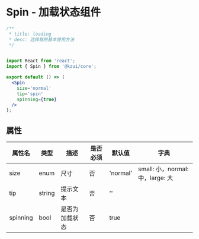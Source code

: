# Spin - 加载状态组件

```jsx
/**
 * title: loading
 * desc: 选择框的基本使用方法
 */


import React from 'react';
import { Spin } from '@kzui/core';

export default () => (
  <Spin 
    size='normal'
    tip='spin'
    spinning={true}
  />
);
```

## 属性

属性名 | 类型 | 描述 | 是否必须 | 默认值 | 字典 |
------- | ------- | ------- | ------- | ------- | ------- |
size | enum | 尺寸 | 否 | 'normal' | small: 小，normal: 中，large: 大
tip | string | 提示文本 | 否 | '' | 
spinning | bool | 是否为加载状态 | 否 | true | 
